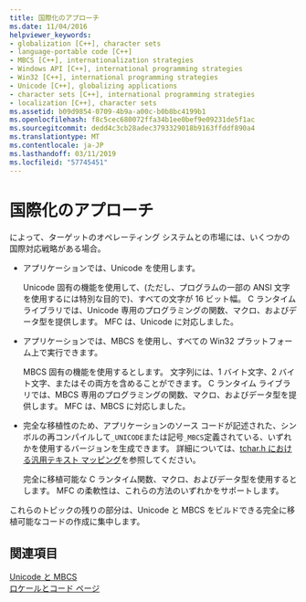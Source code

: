 ```yaml
---
title: 国際化のアプローチ
ms.date: 11/04/2016
helpviewer_keywords:
- globalization [C++], character sets
- language-portable code [C++]
- MBCS [C++], internationalization strategies
- Windows API [C++], international programming strategies
- Win32 [C++], international programming strategies
- Unicode [C++], globalizing applications
- character sets [C++], international programming strategies
- localization [C++], character sets
ms.assetid: b09d9854-0709-4b9a-a00c-b0b8bc4199b1
ms.openlocfilehash: f8c5cec680072ffa34b1ee0bef9e09231de5f1ac
ms.sourcegitcommit: dedd4c3cb28adec3793329018b9163ffddf890a4
ms.translationtype: MT
ms.contentlocale: ja-JP
ms.lasthandoff: 03/11/2019
ms.locfileid: "57745451"
---
```

# <a name="internationalization-strategies"></a>国際化のアプローチ

によって、ターゲットのオペレーティング システムとの市場には、いくつかの国際対応戦略がある場合。

- アプリケーションでは、Unicode を使用します。

   Unicode 固有の機能を使用して、(ただし、プログラムの一部の ANSI 文字を使用するには特別な目的で)、すべての文字が 16 ビット幅。 C ランタイム ライブラリでは、Unicode 専用のプログラミングの関数、マクロ、およびデータ型を提供します。 MFC は、Unicode に対応しました。

- アプリケーションでは、MBCS を使用し、すべての Win32 プラットフォーム上で実行できます。

   MBCS 固有の機能を使用するとします。 文字列には、1 バイト文字、2 バイト文字、またはその両方を含めることができます。 C ランタイム ライブラリでは、MBCS 専用のプログラミングの関数、マクロ、およびデータ型を提供します。 MFC は、MBCS に対応しました。

- 完全な移植性のため、アプリケーションのソース コードが記述された、シンボルの再コンパイルして`_UNICODE`または記号`_MBCS`定義されている、いずれかを使用するバージョンを生成できます。 詳細については、[tchar.h における汎用テキスト マッピング](../text/generic-text-mappings-in-tchar-h.md)を参照してください。

   完全に移植可能な C ランタイム関数、マクロ、およびデータ型を使用するとします。 MFC の柔軟性は、これらの方法のいずれかをサポートします。

これらのトピックの残りの部分は、Unicode と MBCS をビルドできる完全に移植可能なコードの作成に集中します。

## <a name="see-also"></a>関連項目

[Unicode と MBCS](../text/unicode-and-mbcs.md)<br/>
[ロケールとコード ページ](../text/locales-and-code-pages.md)
